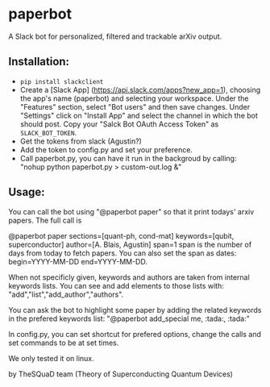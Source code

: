 # paperbot
A Slack bot for personalized, filtered and trackable arXiv output.


## Installation:
- `pip install slackclient`
- Create a [Slack App] (https://api.slack.com/apps?new_app=1), choosing the app's name (paperbot) and selecting your workspace. Under the "Features" section, select "Bot users" and then save changes. Under "Settings" click on "Install App" and select the channel in which the bot should post. Copy your "Salck Bot OAuth Access Token" as `SLACK_BOT_TOKEN`.
- Get the tokens from slack (Agustin?)
- Add the token to config.py and set your preference.
- Call paperbot.py, you can have it run in the backgroud by calling:
  "nohup python paperbot.py > custom-out.log &"

## Usage:
You can call the bot using "@paperbot paper" so that it print todays' arxiv
papers. The full call is

@paperbot paper sections=[quant-ph, cond-mat] keywords=[qubit, superconductor]
author=[A. Blais, Agustin] span=1
span is the number of days from today to fetch papers.
You can also set the span as dates: begin=YYYY-MM-DD end=YYYY-MM-DD.

When not specificly given, keywords and authors are taken from internal keywords lists.
You can see and add elements to those lists with: "add","list","add_author","authors".

You can ask the bot to highlight some paper by adding the related keywords
in the prefered keywords list:
"@paperbot add_special me, \:tada:, \:tada:"

In config.py, you can set shortcut for prefered options, change the calls
and set commands to be at set times.

We only tested it on linux.

by TheSQuaD team (Theory of Superconducting Quantum Devices)
